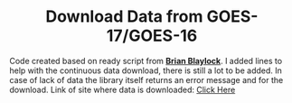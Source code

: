 <h1 align="center">Download Data from GOES-17/GOES-16</h1>

Code created based on ready script from <b><a href="https://gist.github.com/blaylockbk/d60f4fce15a7f0475f975fc57da9104d#file-download_goes_aws-py">Brian Blaylock</a></b>. 
I added lines to help with the continuous data download, there is still a lot to be added. In case of lack of data the library itself returns an error message and for the download.
Link of site where data is downloaded: <a href="http://home.chpc.utah.edu/~u0553130/Brian_Blaylock/cgi-bin/generic_AWS_download.cgi?DATASET=noaa-goes16">Click Here</a>
